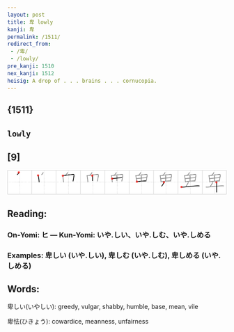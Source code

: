 ```yaml
---
layout: post
title: 卑 lowly
kanji: 卑
permalink: /1511/
redirect_from:
 - /卑/
 - /lowly/
pre_kanji: 1510
nex_kanji: 1512
heisig: A drop of . . . brains . . . cornucopia.
---
```


## {1511}

## `lowly`

## [9]

<div class="stroke"><img src="../images/E58D91.png" /></div>

## Reading:

### On-Yomi: ヒ &mdash; Kun-Yomi: いや.しい、いや.しむ、いや.しめる

### Examples: 卑しい (いや.しい), 卑しむ (いや.しむ), 卑しめる (いや.しめる)

## Words:

卑しい(いやしい): greedy, vulgar, shabby, humble, base, mean, vile

卑怯(ひきょう): cowardice, meanness, unfairness
